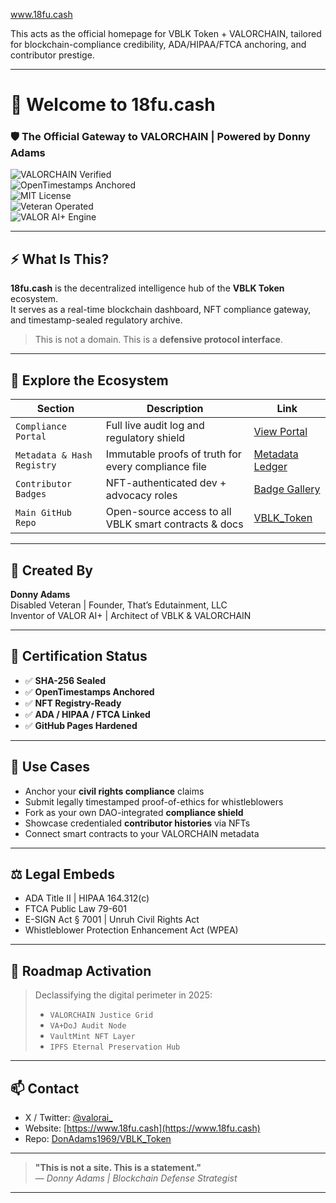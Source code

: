 www.18fu.cash

This acts as the official homepage for VBLK Token + VALORCHAIN, tailored for blockchain-compliance credibility, ADA/HIPAA/FTCA anchoring, and contributor prestige.

---

# 🧠 Welcome to **18fu.cash**  
### 🛡️ The Official Gateway to VALORCHAIN | Powered by Donny Adams

![VALORCHAIN Verified](https://img.shields.io/badge/VALORCHAIN-Verified-green?style=for-the-badge&logo=verizon)  
![OpenTimestamps Anchored](https://img.shields.io/badge/OTS-Timestamped-blue?style=for-the-badge&logo=bitcoin)  
![MIT License](https://img.shields.io/badge/License-MIT-blue?style=for-the-badge&logo=openaccess)  
![Veteran Operated](https://img.shields.io/badge/Ethics-Veteran+Justice-red?style=for-the-badge&logo=medal)  
![VALOR AI+ Engine](https://img.shields.io/badge/AI%20Integrity-VALOR%20AI%2B-orange?style=for-the-badge&logo=apachespark)

---

## ⚡ What Is This?

**18fu.cash** is the decentralized intelligence hub of the **VBLK Token** ecosystem.  
It serves as a real-time blockchain dashboard, NFT compliance gateway, and timestamp-sealed regulatory archive.

> This is not a domain. This is a **defensive protocol interface**.

---

## 🧾 Explore the Ecosystem

| Section                   | Description                                           | Link |
|---------------------------|-------------------------------------------------------|------|
| `Compliance Portal`       | Full live audit log and regulatory shield             | [View Portal](https://donadams1969.github.io/VBLK_Token/VBLK_LIVE_COMPLIANCE_PORTAL.md) |
| `Metadata & Hash Registry`| Immutable proofs of truth for every compliance file  | [Metadata Ledger](https://donadams1969.github.io/VBLK_Token/VALORSHIELD_METADATA.md) |
| `Contributor Badges`      | NFT-authenticated dev + advocacy roles                | [Badge Gallery](https://donadams1969.github.io/VBLK_Token/CONTRIBUTOR_BADGES.md) |
| `Main GitHub Repo`        | Open-source access to all VBLK smart contracts & docs| [VBLK_Token](https://github.com/DonAdams1969/VBLK_Token) |

---

## 🫡 Created By

**Donny Adams**  
Disabled Veteran | Founder, That’s Edutainment, LLC  
Inventor of VALOR AI+ | Architect of VBLK & VALORCHAIN

---

## 🔐 Certification Status

- ✅ **SHA-256 Sealed**  
- ✅ **OpenTimestamps Anchored**  
- ✅ **NFT Registry-Ready**  
- ✅ **ADA / HIPAA / FTCA Linked**  
- ✅ **GitHub Pages Hardened**

---

## 🧩 Use Cases

- Anchor your **civil rights compliance** claims  
- Submit legally timestamped proof-of-ethics for whistleblowers  
- Fork as your own DAO-integrated **compliance shield**  
- Showcase credentialed **contributor histories** via NFTs  
- Connect smart contracts to your VALORCHAIN metadata

---

## ⚖️ Legal Embeds

- ADA Title II | HIPAA 164.312(c)  
- FTCA Public Law 79-601  
- E-SIGN Act § 7001 | Unruh Civil Rights Act  
- Whistleblower Protection Enhancement Act (WPEA)

---

## 🔭 Roadmap Activation

> Declassifying the digital perimeter in 2025:  
> - `VALORCHAIN Justice Grid`  
> - `VA+DoJ Audit Node`  
> - `VaultMint NFT Layer`  
> - `IPFS Eternal Preservation Hub`

---

## 📫 Contact

- X / Twitter: [@valorai_](https://twitter.com/valorai_)  
- Website: [https://www.18fu.cash](https://www.18fu.cash)  
- Repo: [DonAdams1969/VBLK_Token](https://github.com/DonAdams1969/VBLK_Token)

---

> **"This is not a site. This is a statement."**  
> — *Donny Adams | Blockchain Defense Strategist*


---


